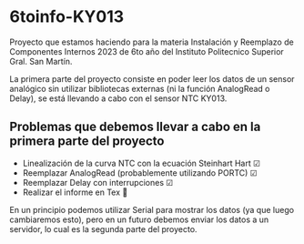 # 6toinfo-KY013

Proyecto que estamos haciendo para la materia Instalación y Reemplazo de Componentes Internos 2023 de 6to año del Instituto Politecnico Superior Gral. San Martín.

La primera parte del proyecto consiste en poder leer los datos de un sensor analógico sin utilizar bibliotecas externas (ni la función AnalogRead o Delay), se está llevando a cabo con el sensor NTC KY013.

## Problemas que debemos llevar a cabo en la primera parte del proyecto
- Linealización de la curva NTC con la ecuación Steinhart Hart ☑
- Reemplazar AnalogRead (probablemente utilizando PORTC) ☑
- Reemplazar Delay con interrupciones ☑
- Realizar el informe en Tex 🔲

En un principio podemos utilizar Serial para mostrar los datos (ya que luego cambiaremos esto), pero en un futuro debemos enviar los datos a un servidor, lo cual es la segunda parte del proyecto.
